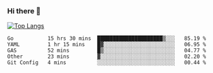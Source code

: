 ### Hi there 👋

<!--
**3Xpl0it3r/3Xpl0it3r** is a ✨ _special_ ✨ repository because its `README.md` (this file) appears on your GitHub profile.

Here are some ideas to get you started:

- 🔭 I’m currently working on ...
- 🌱 I’m currently learning ...
- 👯 I’m looking to collaborate on ...
- 🤔 I’m looking for help with ...
- 💬 Ask me about ...
- 📫 How to reach me: ...
- 😄 Pronouns: ...
- ⚡ Fun fact: ...
-->


[![Top Langs](https://github-readme-stats.vercel.app/api/top-langs/?username=3Xpl0it3r&layout=compact)](https://github.com/3Xpl0it3r/3Xpl0it3r)

<!--START_SECTION:waka-->
```text
Go           15 hrs 30 mins  █████████████████████▒░░░   85.19 % 
YAML         1 hr 15 mins    █▓░░░░░░░░░░░░░░░░░░░░░░░   06.95 % 
GAS          52 mins         █▒░░░░░░░░░░░░░░░░░░░░░░░   04.77 % 
Other        23 mins         ▓░░░░░░░░░░░░░░░░░░░░░░░░   02.20 % 
Git Config   4 mins          ░░░░░░░░░░░░░░░░░░░░░░░░░   00.44 % 
```
<!--END_SECTION:waka-->
